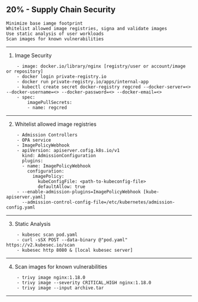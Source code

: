 ## 20% - Supply Chain Security
    Minimize base iamge footprint
    Whitelist allowed image registries, signa and validate images
    Use static analysis of user workloads
    Scan images for known vulnerabilities
---
1. Image Security
```
    - image: docker.io/library/nginx [registry/user or account/image or repository]
    - docker login private-registry.io
    - docker run private-registry.io/apps/internal-app
    - kubectl create secret docker-registry regcred --docker-server=<> --docker-username=<> --docker-password=<> --docker-email=<>
    - spec:
        imagePullSecrets:
        - name: regcred
```
---
2. Whitelist allowed image registries
```
    - Admission Controllers
    - OPA service
    - ImagePolicyWebhook
    - apiVersion: apiserver.cofig.k8s.io/v1
      kind: AdmissionConfiguration
      plugins:
      - name: ImagePolicyWebhook
        configuration:
          imagePolicy:
            kubeConfigFile: <path-to-kubeconfig-file>
            defaultAllow: true
    - --enable-admission-plugins=ImagePolicyWebhook [kube-apiserver.yaml]
      --admission-control-config-file=/etc/kubernetes/admission-config.yaml
```
---
3. Static Analysis
```
    - kubesec scan pod.yaml
    - curl -sSX POST --data-binary @"pod.yaml" https://v2.kubesec.io/scan
    - kubesec http 8080 & [local kubesec server]
```
---
4. Scan images for known vulnerabilities
```
    - trivy image nginx:1.18.0
    - trivy image --severity CRITICAL,HIGH nginx:1.18.0
    - trivy image --input archive.tar
```
---